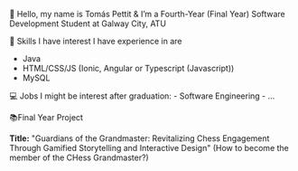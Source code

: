 👋 Hello, my name is Tomás Pettit & I’m a Fourth-Year (Final Year) Software Development Student at Galway City, ATU

🔷 Skills I have interest I have experience in are
- Java
- HTML/CSS/JS (Ionic, Angular or Typescript (Javascript))
- MySQL

💻 Jobs I might be interest after graduation:
    - Software Engineering
    - ...

📚Final Year Project

**Title:** "Guardians of the Grandmaster: Revitalizing Chess Engagement Through Gamified Storytelling and Interactive Design" (How to become the member of the CHess Grandmaster?)


<!---
tomaspettit/tomaspettit is a ✨ special ✨ repository because its `README.md` (this file) appears on your GitHub profile.
You can click the Preview link to take a look at your changes.
--->
